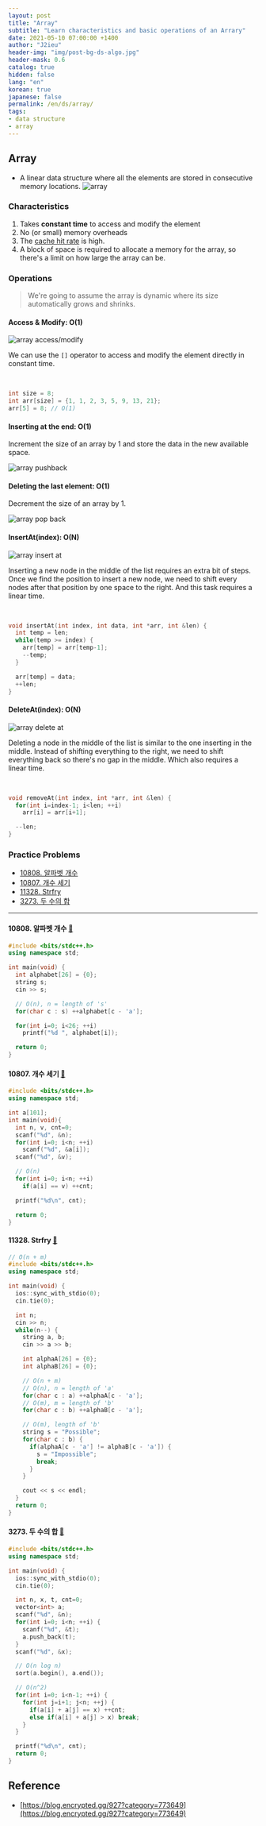 ```yaml
---
layout: post
title: "Array"
subtitle: "Learn characteristics and basic operations of an Arrary"
date: 2021-05-10 07:00:00 +1400
author: "J2ieu"
header-img: "img/post-bg-ds-algo.jpg"
header-mask: 0.6
catalog: true
hidden: false
lang: "en"
korean: true
japanese: false
permalink: /en/ds/array/
tags:
- data structure
- array
---
```



## Array

- A linear data structure where all the elements are stored in consecutive memory locations.
![array](/img/in-post/ds-algo/array/array.png)


### Characteristics
1. Takes **constant time** to access and modify the element
2. No (or small) memory overheads
3. The [cache hit rate](https://parksb.github.io/article/29.html) is high.
4. A block of space is required to allocate a memory for the array, so there's a limit on how large the array can be.

### Operations
> We're going to assume the array is dynamic where its size automatically grows and shrinks.

<style>
img {max-width: 90% !important;}
</style>

#### Access & Modify: O(1)
![array access/modify](/img/in-post/ds-algo/array/array-access-modify.png)

We can use the `[]` operator to access and modify the element directly in constant time.

<br />

```cpp
int size = 8;
int arr[size] = {1, 1, 2, 3, 5, 9, 13, 21};
arr[5] = 8; // O(1)
```

#### Inserting at the end: O(1)
Increment the size of an array by 1 and store the data in the new available space.

![array pushback](/img/in-post/ds-algo/array/array-pushback.png)

#### Deleting the last element: O(1)

Decrement the size of an array by 1.

![array pop back](/img/in-post/ds-algo/array/array-popback.png)

#### InsertAt(index): O(N) 
![array insert at](/img/in-post/ds-algo/array/array-insertat.png)

Inserting a new node in the middle of the list requires an extra bit of steps.
Once we find the position to insert a new node, we need to shift every nodes after that position by one space to the right.
And this task requires a linear time. 

<br />

```cpp
void insertAt(int index, int data, int *arr, int &len) {
  int temp = len; 
  while(temp >= index) {
    arr[temp] = arr[temp-1];
    --temp;
  }

  arr[temp] = data;
  ++len;
}
```

#### DeleteAt(index): O(N)
![array delete at](/img/in-post/ds-algo/array/array-deleteat.png)

Deleting a node in the middle of the list is similar to the one inserting in the middle. 
Instead of shifting everything to the right, we need to shift everything back so there's no gap in the middle.
Which also requires a linear time.

<br />

```cpp
void removeAt(int index, int *arr, int &len) {
  for(int i=index-1; i<len; ++i) 
    arr[i] = arr[i+1];

  --len;
}
```

### Practice Problems
- [10808. 알파벳 개수](https://www.acmicpc.net/problem/10808)
- [10807. 개수 세기](https://www.acmicpc.net/problem/10807)
- [11328. Strfry](https://www.acmicpc.net/problem/11328)
- [3273. 두 수의 합](https://www.acmicpc.net/problem/3273)

---

#### 10808. 알파벳 개수 [🔗](https://www.acmicpc.net/problem/10808)
```cpp
#include <bits/stdc++.h>
using namespace std;

int main(void) {
  int alphabet[26] = {0};
  string s;
  cin >> s;

  // O(n), n = length of 's'
  for(char c : s) ++alphabet[c - 'a'];

  for(int i=0; i<26; ++i)
    printf("%d ", alphabet[i]);

  return 0;
}
```

#### 10807. 개수 세기 [🔗](https://www.acmicpc.net/problem/10807)
```cpp
#include <bits/stdc++.h>
using namespace std;

int a[101];
int main(void){
  int n, v, cnt=0;
  scanf("%d", &n);
  for(int i=0; i<n; ++i) 
    scanf("%d", &a[i]);
  scanf("%d", &v);

  // O(n)
  for(int i=0; i<n; ++i) 
    if(a[i] == v) ++cnt;

  printf("%d\n", cnt);

  return 0;
}
```

#### 11328. Strfry [🔗](https://www.acmicpc.net/problem/11328)

```cpp
// O(n + m)
#include <bits/stdc++.h>
using namespace std;

int main(void) {
  ios::sync_with_stdio(0);
  cin.tie(0);

  int n;
  cin >> n;
  while(n--) {
    string a, b;
    cin >> a >> b;

    int alphaA[26] = {0};
    int alphaB[26] = {0};

    // O(n + m)  
    // O(n), n = length of 'a'
    for(char c : a) ++alphaA[c - 'a'];
    // O(m), m = length of 'b'
    for(char c : b) ++alphaB[c - 'a'];

    // O(m), length of 'b'
    string s = "Possible";
    for(char c : b) {
      if(alphaA[c - 'a'] != alphaB[c - 'a']) {
        s = "Impossible";
        break;
      }
    }

    cout << s << endl;
  }
  return 0;
}
```

#### 3273. 두 수의 합 [🔗](https://www.acmicpc.net/problem/3273)
```cpp
#include <bits/stdc++.h>
using namespace std;

int main(void) {
  ios::sync_with_stdio(0);
  cin.tie(0);

  int n, x, t, cnt=0;
  vector<int> a;
  scanf("%d", &n);
  for(int i=0; i<n; ++i) {
    scanf("%d", &t);
    a.push_back(t);
  }
  scanf("%d", &x);

  // O(n log n)
  sort(a.begin(), a.end());

  // O(n^2)
  for(int i=0; i<n-1; ++i) {
    for(int j=i+1; j<n; ++j) {
      if(a[i] + a[j] == x) ++cnt;
      else if(a[i] + a[j] > x) break;
    }
  }

  printf("%d\n", cnt);
  return 0;
}
```

## Reference
- [https://blog.encrypted.gg/927?category=773649](https://blog.encrypted.gg/927?category=773649)